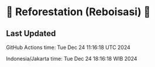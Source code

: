 
# 🌳 Reforestation (Reboisasi) 🌲

## Last Updated

GitHub Actions time: Tue Dec 24 11:16:18 UTC 2024

Indonesia/Jakarta time: Tue Dec 24 18:16:18 WIB 2024
